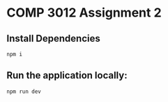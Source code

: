 # COMP 3012 Assignment 2

## Install Dependencies

```
npm i
```

## Run the application locally:

```
npm run dev
```
